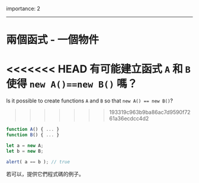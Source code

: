 importance: 2

---

# 兩個函式 - 一個物件

<<<<<<< HEAD
有可能建立函式 `A` 和 `B` 使得 `new A()==new B()` 嗎？
=======
Is it possible to create functions `A` and `B` so that `new A() == new B()`?
>>>>>>> 193319c963b9ba86ac7d9590f7261a36ecdcc4d2

```js no-beautify
function A() { ... }
function B() { ... }

let a = new A;
let b = new B;

alert( a == b ); // true
```

若可以，提供它們程式碼的例子。

